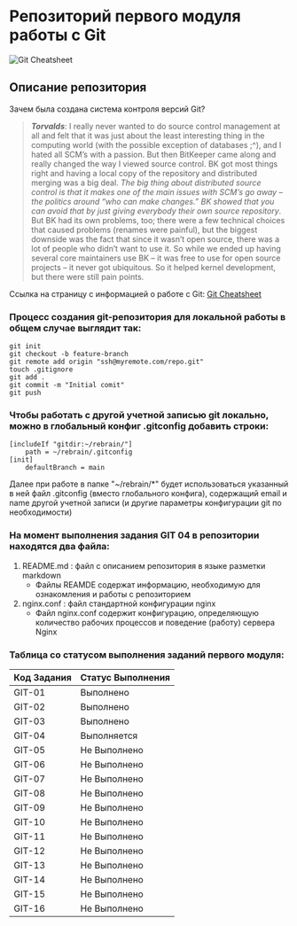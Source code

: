 # Репозиторий первого модуля работы с Git
![Git Cheatsheet](https://gist.githubusercontent.com/Fractalbonita/6faaaa1e2b181efdce1423fab4d18662/raw/a4cc2466e69d2310146c2bee47155bec9fc08e29/demo-5baf1bab.png)

## Описание репозитория 

Зачем была создана система контроля версий Git? 
> **_Torvalds_**: I really never wanted to do source control management at all and felt that it was just about the least interesting thing in the computing world (with the possible exception of databases ;^), and I hated all SCM’s with a passion. But then BitKeeper came along and really changed the way I viewed source control. BK got most things right and having a local copy of the repository and distributed merging was a big deal. _The big thing about distributed source control is that it makes one of the main issues with SCM’s go away – the politics around “who can make changes.” BK showed that you can avoid that by just giving everybody their own source repository_. But BK had its own problems, too; there were a few technical choices that caused problems (renames were painful), but the biggest downside was the fact that since it wasn’t open source, there was a lot of people who didn’t want to use it. So while we ended up having several core maintainers use BK – it was free to use for open source projects – it never got ubiquitous. So it helped kernel development, but there were still pain points.

Ссылка на страницу с информацией о работе с Git: [Git Cheatsheet](https://gist.github.com/Fractalbonita/6faaaa1e2b181efdce1423fab4d18662)

### Процесс создания git-репозитория для локальной работы в общем случае выглядит так:

```
git init
git checkout -b feature-branch
git remote add origin "ssh@myremote.com/repo.git"
touch .gitignore 
git add . 
git commit -m "Initial comit"
git push
```
### Чтобы работать с другой учетной записью git локально, можно в глобальный конфиг .gitconfig добавить строки:  
```
[includeIf "gitdir:~/rebrain/"]
    path = ~/rebrain/.gitconfig
[init]
	defaultBranch = main
```
Далее при работе в папке "~/rebrain/\*" будет использоваться указанный в ней файл .gitconfig (вместо глобального конфига), содержащий email и name другой учетной записи (и другие параметры конфигурации git по необходимости)

### На момент выполнения задания GIT 04 в репозитории находятся два файла:
1. README.md  : файл с описанием репозитория в языке разметки markdown
	- Файлы REAMDE содержат информацию, необходимую для ознакомления и работы с репозиторием
2. nginx.conf : файл стандартной конфигурации nginx
	- Файл nginx.conf содержит конфигурацию, определяющую количество рабочих процессов и поведение (работу) сервера Nginx

### Taблица со статусом выполнения заданий первого модуля:

| Код Задания | Статус Выполнения |
| ----------- | -----------       |
| GIT-01      | Выполнено         |
| GIT-02      | Выполнено         |
| GIT-03      | Выполнено         |
| GIT-04      | Выполняется       |
| GIT-05      | Не Выполнено      |
| GIT-06      | Не Выполнено      | 
| GIT-07      | Не Выполнено      |
| GIT-08      | Не Выполнено      |
| GIT-09      | Не Выполнено      |
| GIT-10      | Не Выполнено      |
| GIT-11      | Не Выполнено      |
| GIT-12      | Не Выполнено      |
| GIT-13      | Не Выполнено      |
| GIT-14      | Не Выполнено      |
| GIT-15      | Не Выполнено      |
| GIT-16      | Не Выполнено      |
